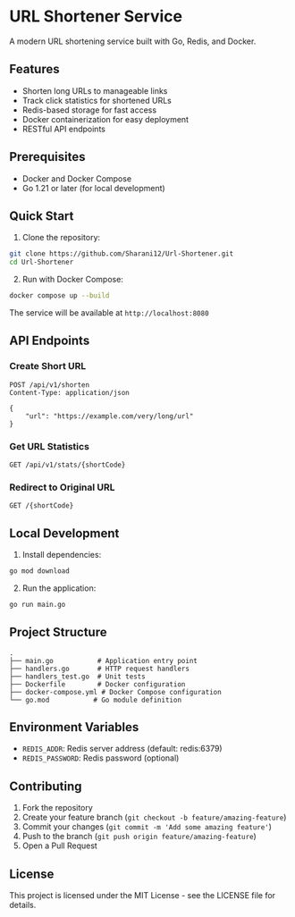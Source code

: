# URL Shortener Service

A modern URL shortening service built with Go, Redis, and Docker.

## Features

- Shorten long URLs to manageable links
- Track click statistics for shortened URLs
- Redis-based storage for fast access
- Docker containerization for easy deployment
- RESTful API endpoints

## Prerequisites

- Docker and Docker Compose
- Go 1.21 or later (for local development)

## Quick Start

1. Clone the repository:
```bash
git clone https://github.com/Sharani12/Url-Shortener.git
cd Url-Shortener
```

2. Run with Docker Compose:
```bash
docker compose up --build
```

The service will be available at `http://localhost:8080`

## API Endpoints

### Create Short URL
```
POST /api/v1/shorten
Content-Type: application/json

{
    "url": "https://example.com/very/long/url"
}
```

### Get URL Statistics
```
GET /api/v1/stats/{shortCode}
```

### Redirect to Original URL
```
GET /{shortCode}
```

## Local Development

1. Install dependencies:
```bash
go mod download
```

2. Run the application:
```bash
go run main.go
```

## Project Structure

```
.
├── main.go           # Application entry point
├── handlers.go       # HTTP request handlers
├── handlers_test.go  # Unit tests
├── Dockerfile        # Docker configuration
├── docker-compose.yml # Docker Compose configuration
└── go.mod           # Go module definition
```

## Environment Variables

- `REDIS_ADDR`: Redis server address (default: redis:6379)
- `REDIS_PASSWORD`: Redis password (optional)

## Contributing

1. Fork the repository
2. Create your feature branch (`git checkout -b feature/amazing-feature`)
3. Commit your changes (`git commit -m 'Add some amazing feature'`)
4. Push to the branch (`git push origin feature/amazing-feature`)
5. Open a Pull Request

## License

This project is licensed under the MIT License - see the LICENSE file for details. 